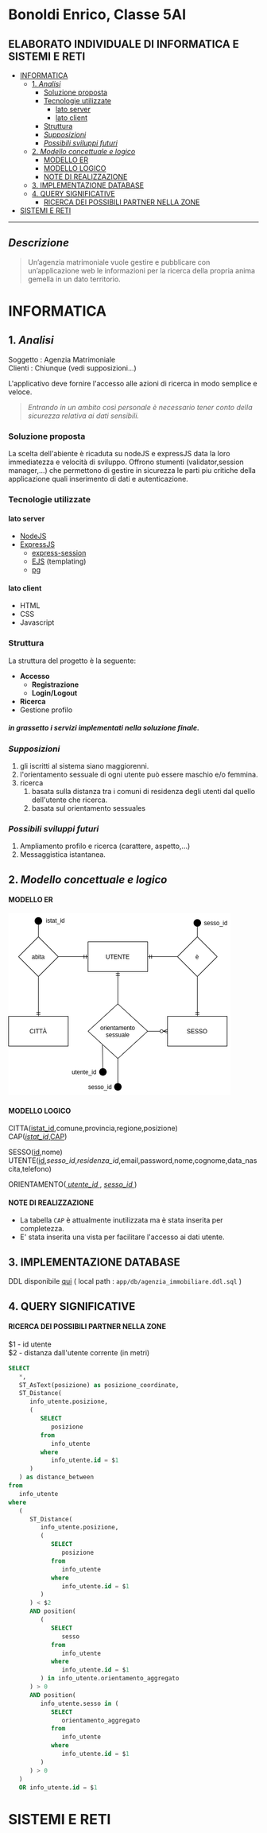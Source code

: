 # Bonoldi Enrico, Classe 5AI <!-- omit in toc -->

## ELABORATO INDIVIDUALE DI INFORMATICA E SISTEMI E RETI <!-- omit in toc -->


- [INFORMATICA](#informatica)
  - [1. *Analisi*](#1-analisi)
    - [Soluzione proposta](#soluzione-proposta)
    - [Tecnologie utilizzate](#tecnologie-utilizzate)
      - [lato server](#lato-server)
      - [lato client](#lato-client)
    - [Struttura](#struttura)
    - [*Supposizioni*](#supposizioni)
    - [*Possibili sviluppi futuri*](#possibili-sviluppi-futuri)
  - [2. *Modello concettuale e logico*](#2-modello-concettuale-e-logico)
      - [MODELLO ER](#modello-er)
      - [MODELLO LOGICO](#modello-logico)
      - [NOTE DI REALIZZAZIONE](#note-di-realizzazione)
  - [3. IMPLEMENTAZIONE DATABASE](#3-implementazione-database)
  - [4. QUERY SIGNIFICATIVE](#4-query-significative)
      - [RICERCA DEI POSSIBILI PARTNER NELLA ZONE](#ricerca-dei-possibili-partner-nella-zone)
- [SISTEMI E RETI](#sistemi-e-reti)



--- 
## *Descrizione* 
> Un’agenzia matrimoniale vuole gestire e pubblicare con un’applicazione web le informazioni per la
ricerca della propria anima gemella in un dato territorio.

# INFORMATICA

## 1. *Analisi*

Soggetto : Agenzia Matrimoniale  
Clienti : Chiunque (vedi supposizioni...)

L'applicativo deve fornire l'accesso alle azioni di ricerca in modo semplice e veloce.

> *Entrando in un ambito così personale è necessario tener conto della sicurezza relativa ai dati sensibili.*


### Soluzione proposta

La scelta dell'abiente è ricaduta su nodeJS e expressJS data la loro immediatezza e velocità di sviluppo.
Offrono stumenti (validator,session manager,...) che permettono di gestire in sicurezza le parti piu critiche della applicazione quali inserimento di dati e autenticazione.

###  Tecnologie utilizzate

#### lato server
- [NodeJS](https://nodejs.org/it/)
- [ExpressJS](https://expressjs.com/it/)
  - [express-session](https://www.npmjs.com/package/express-session)   
  - [EJS](https://ejs.co/) (templating) 
  - [pg](https://www.npmjs.com/package/pg)

#### lato client
- HTML
- CSS
- Javascript

### Struttura

La struttura del progetto è la seguente:
- **Accesso**
  - **Registrazione**
  - **Login/Logout**
- **Ricerca**
- Gestione profilo

##### in grassetto i servizi implementati nella soluzione finale. <!-- omit in toc -->

### *Supposizioni*

1. gli iscritti al sistema siano maggiorenni.
2. l'orientamento sessuale di ogni utente può essere maschio e/o femmina.
3. ricerca
   1.  basata sulla distanza tra i comuni di residenza degli utenti dal quello dell'utente che ricerca.
   2.  basata sul orientamento sessuales

### *Possibili sviluppi futuri*

1. Ampliamento profilo e ricerca (carattere, aspetto,...)
2. Messaggistica istantanea.

## 2. *Modello concettuale e logico*

#### MODELLO ER

![ER](ELABORATO.png)

#### MODELLO LOGICO

CITTA(<ins>istat_id</ins>,comune,provincia,regione,posizione)  
CAP(*<ins>istat_id</ins>*,<ins>CAP</ins>)  

SESSO(<ins>id</ins>,nome)  
UTENTE(<ins>id</ins>,*sesso_id*,*residenza_id*,email,password,nome,cognome,data_nascita,telefono)

ORIENTAMENTO(*<ins>	utente_id </ins>*,	*<ins>sesso_id </ins>*)

#### NOTE DI REALIZZAZIONE

- La tabella ```CAP``` è attualmente inutilizzata ma è stata inserita per completezza.
- E' stata inserita una vista per facilitare l'accesso ai dati utente. 


## 3. IMPLEMENTAZIONE DATABASE

DDL disponibile [qui](https://github.com/Bonoldiz/bonoldi_enrico_esame_2020/blob/master/app/db/agenzia_immobiliare.ddl.sql) ( local path : ```app/db/agenzia_immobiliare.ddl.sql``` )


## 4. QUERY SIGNIFICATIVE

#### RICERCA DEI POSSIBILI PARTNER NELLA ZONE

$1 - id utente  
$2 - distanza dall'utente corrente (in metri) 

```sql
SELECT
   *,
   ST_AsText(posizione) as posizione_coordinate,
   ST_Distance(
      info_utente.posizione,
      (
         SELECT
            posizione
         from
            info_utente
         where
            info_utente.id = $1
      )
   ) as distance_between
from
   info_utente
where
   (
      ST_Distance(
         info_utente.posizione,
         (
            SELECT
               posizione
            from
               info_utente
            where
               info_utente.id = $1
         )
      ) < $2
      AND position(
         (
            SELECT
               sesso
            from
               info_utente
            where
               info_utente.id = $1
         ) in info_utente.orientamento_aggregato
      ) > 0
      AND position(
         info_utente.sesso in (
            SELECT
               orientamento_aggregato
            from
               info_utente
            where
               info_utente.id = $1
         )
      ) > 0
   )
   OR info_utente.id = $1
````


# SISTEMI E RETI 
